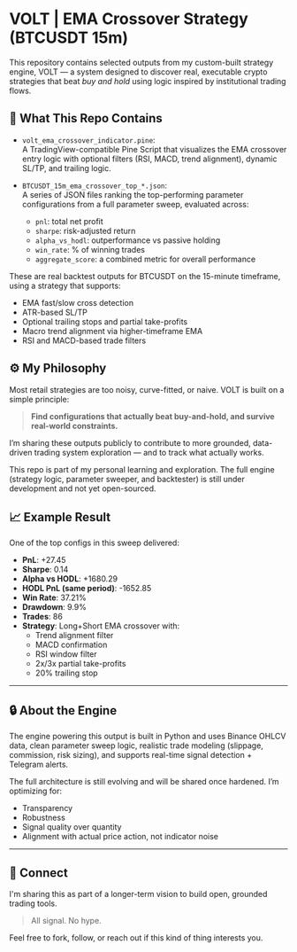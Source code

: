 # VOLT | EMA Crossover Strategy (BTCUSDT 15m)

This repository contains selected outputs from my custom-built strategy engine, VOLT — a system designed to discover real, executable crypto strategies that beat *buy and hold* using logic inspired by institutional trading flows.

## 📌 What This Repo Contains

- `volt_ema_crossover_indicator.pine`:  
  A TradingView-compatible Pine Script that visualizes the EMA crossover entry logic with optional filters (RSI, MACD, trend alignment), dynamic SL/TP, and trailing logic.

- `BTCUSDT_15m_ema_crossover_top_*.json`:  
  A series of JSON files ranking the top-performing parameter configurations from a full parameter sweep, evaluated across:
  - `pnl`: total net profit
  - `sharpe`: risk-adjusted return
  - `alpha_vs_hodl`: outperformance vs passive holding
  - `win_rate`: % of winning trades
  - `aggregate_score`: a combined metric for overall performance

These are real backtest outputs for BTCUSDT on the 15-minute timeframe, using a strategy that supports:
- EMA fast/slow cross detection
- ATR-based SL/TP
- Optional trailing stops and partial take-profits
- Macro trend alignment via higher-timeframe EMA
- RSI and MACD-based trade filters

## ⚙️ My Philosophy

Most retail strategies are too noisy, curve-fitted, or naive. VOLT is built on a simple principle:

> **Find configurations that actually beat buy-and-hold, and survive real-world constraints.**

I’m sharing these outputs publicly to contribute to more grounded, data-driven trading system exploration — and to track what actually works.

This repo is part of my personal learning and exploration. The full engine (strategy logic, parameter sweeper, and backtester) is still under development and not yet open-sourced.

## 📈 Example Result

One of the top configs in this sweep delivered:

- **PnL**: +27.45  
- **Sharpe**: 0.14  
- **Alpha vs HODL**: +1680.29  
- **HODL PnL (same period)**: -1652.85  
- **Win Rate**: 37.21%  
- **Drawdown**: 9.9%  
- **Trades**: 86  
- **Strategy**: Long+Short EMA crossover with:
  - Trend alignment filter
  - MACD confirmation
  - RSI window filter
  - 2x/3x partial take-profits
  - 20% trailing stop

---

## 🔒 About the Engine

The engine powering this output is built in Python and uses Binance OHLCV data, clean parameter sweep logic, realistic trade modeling (slippage, commission, risk sizing), and supports real-time signal detection + Telegram alerts.

The full architecture is still evolving and will be shared once hardened. I’m optimizing for:

- Transparency
- Robustness
- Signal quality over quantity
- Alignment with actual price action, not indicator noise

---

## 🧠 Connect

I'm sharing this as part of a longer-term vision to build open, grounded trading tools.

> All signal. No hype.

Feel free to fork, follow, or reach out if this kind of thing interests you.

